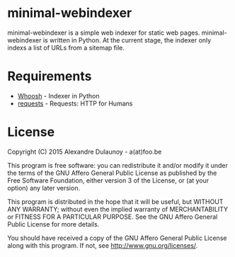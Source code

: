 minimal-webindexer
==================

minimal-webindexer is a simple web indexer for static web pages. minimal-webindexer
is written in Python. At the current stage, the indexer only indexs a list of URLs
from a sitemap file.

Requirements
============

- [Whoosh](https://pythonhosted.org/Whoosh/) - Indexer in Python
- [requests](http://docs.python-requests.org/en/latest/) - Requests: HTTP for Humans

License
=======

Copyright (C) 2015 Alexandre Dulaunoy - a(at)foo.be

This program is free software: you can redistribute it and/or modify
it under the terms of the GNU Affero General Public License as
published by the Free Software Foundation, either version 3 of the
License, or (at your option) any later version.

This program is distributed in the hope that it will be useful,
but WITHOUT ANY WARRANTY; without even the implied warranty of
MERCHANTABILITY or FITNESS FOR A PARTICULAR PURPOSE.  See the
GNU Affero General Public License for more details.

You should have received a copy of the GNU Affero General Public License
along with this program.  If not, see <http://www.gnu.org/licenses/>.


